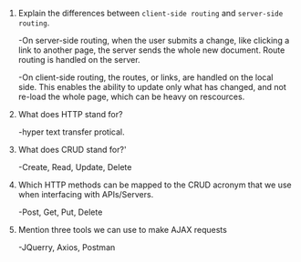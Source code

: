 1.  Explain the differences between `client-side routing` and `server-side routing`.

    -On server-side routing, when the user submits a change, like clicking a link to another page, the server sends the whole new document.  Route routing is handled on the server.  

    -On client-side routing, the routes, or links, are handled on the local side.  This enables the ability to update only what has changed, and not re-load the whole page, which can be heavy on rescources.    

1.  What does HTTP stand for?

    -hyper text transfer protical.

1.  What does CRUD stand for?'

    -Create, Read, Update, Delete

1.  Which HTTP methods can be mapped to the CRUD acronym that we use when interfacing with APIs/Servers.

    -Post, Get, Put, Delete

1.  Mention three tools we can use to make AJAX requests

    -JQuerry, Axios, Postman